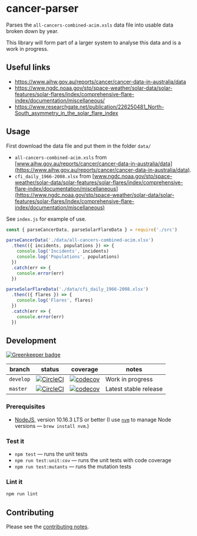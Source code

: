 # cancer-parser

Parses the `all-cancers-combined-acim.xsls` data file into usable data broken down by year.

This library will form part of a larger system to analyse this data and is a work in progress.

## Useful links

- https://www.aihw.gov.au/reports/cancer/cancer-data-in-australia/data
- https://www.ngdc.noaa.gov/stp/space-weather/solar-data/solar-features/solar-flares/index/comprehensive-flare-index/documentation/miscellaneous/
- https://www.researchgate.net/publication/226250481_North-South_asymmetry_in_the_solar_flare_index

## Usage

First download the data file and put them in the folder `data/`

- `all-cancers-combined-acim.xsls` from [www.aihw.gov.au/reports/cancer/cancer-data-in-australia/data](https://www.aihw.gov.au/reports/cancer/cancer-data-in-australia/data).
- `cfi_daily_1966-2008.xlsx` from [www.ngdc.noaa.gov/stp/space-weather/solar-data/solar-features/solar-flares/index/comprehensive-flare-index/documentation/miscellaneous](https://www.ngdc.noaa.gov/stp/space-weather/solar-data/solar-features/solar-flares/index/comprehensive-flare-index/documentation/miscellaneous)

See `index.js` for example of use.

```js
const { parseCancerData, parseSolarFlareData } = require('./src')

parseCancerData('./data/all-cancers-combined-acim.xlsx')
  .then(({ incidents, populations }) => {
    console.log('Incidents', incidents)
    console.log('Populations', populations)
  })
  .catch(err => {
    console.error(err)
  })

parseSolarFlareData('./data/cfi_daily_1966-2008.xlsx')
  .then(({ flares }) => {
    console.log('Flares', flares)
  })
  .catch(err => {
    console.error(err)
  })
```

## Development

[![Greenkeeper badge](https://badges.greenkeeper.io/industrieco/cancer-parser.svg)](https://greenkeeper.io/)

<!-- prettier-ignore -->
| branch | status | coverage | notes |
| ------ | ------ | -------- | ----- |
| `develop` | [![CircleCI](https://circleci.com/gh/industrieco/cancer-parser/tree/develop.svg?style=svg)](https://circleci.com/gh/industrieco/cancer-parser/tree/develop) | [![codecov](https://codecov.io/gh/industrieco/cancer-parser/branch/develop/graph/badge.svg)](https://codecov.io/gh/industrieco/cancer-parser) | Work in progress |
| `master` | [![CircleCI](https://circleci.com/gh/industrieco/cancer-parser/tree/master.svg?style=svg)](https://circleci.com/gh/industrieco/cancer-parser/tree/master) | [![codecov](https://codecov.io/gh/industrieco/cancer-parser/branch/master/graph/badge.svg)](https://codecov.io/gh/industrieco/cancer-parser) | Latest stable release |

### Prerequisites

- [NodeJS](htps://nodejs.org), version 10.16.3 LTS or better (I use [`nvm`](https://github.com/creationix/nvm) to manage Node versions — `brew install nvm`.)

### Test it

- `npm test` — runs the unit tests
- `npm run test:unit:cov` — runs the unit tests with code coverage
- `npm run test:mutants` — runs the mutation tests

### Lint it

```sh
npm run lint
```

## Contributing

Please see the [contributing notes](CONTRIBUTING.md).

